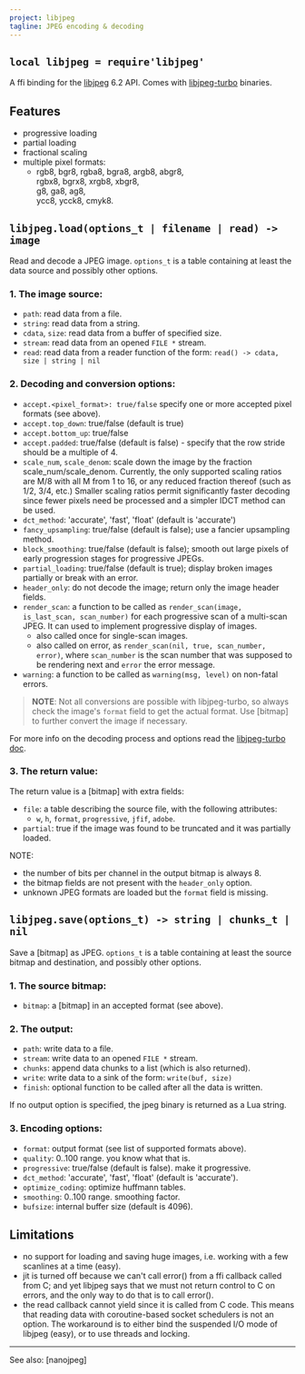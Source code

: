 ```yaml
---
project: libjpeg
tagline: JPEG encoding & decoding
---
```


## `local libjpeg = require'libjpeg'`

A ffi binding for the [libjpeg][libjpeg-home] 6.2 API.
Comes with [libjpeg-turbo] binaries.

## Features

  * progressive loading
  * partial loading
  * fractional scaling
  * multiple pixel formats:
    * rgb8, bgr8, rgba8, bgra8, argb8, abgr8, \
		rgbx8, bgrx8, xrgb8, xbgr8, \
		g8, ga8, ag8, \
		ycc8, ycck8, cmyk8.


## `libjpeg.load(options_t | filename | read) -> image`

Read and decode a JPEG image. `options_t` is a table containing at least
the data source and possibly other options.

### 1. The image source:

  * `path`: read data from a file.
  * `string`: read data from a string.
  * `cdata`, `size`: read data from a buffer of specified size.
  * `stream`: read data from an opened `FILE *` stream.
  * `read`: read data from a reader function of the form:
		`read() -> cdata, size | string | nil`

### 2. Decoding and conversion options:

  * `accept.<pixel_format>: true/false` specify one or more accepted
pixel formats (see above).
  * `accept.top_down`: true/false (default is true)
  * `accept.bottom_up`: true/false
  * `accept.padded`: true/false (default is false) - specify that the row
stride should be a multiple of 4.
  * `scale_num`, `scale_denom`: scale down the image by the fraction
scale_num/scale_denom. Currently, the only supported scaling ratios are
M/8 with all M from 1 to 16, or any reduced fraction thereof
(such as 1/2, 3/4, etc.) Smaller scaling ratios permit significantly
faster decoding since fewer pixels need be processed and a simpler
IDCT method can be used.
  * `dct_method`: 'accurate', 'fast', 'float' (default is 'accurate')
  * `fancy_upsampling`: true/false (default is false); use a fancier upsampling
method.
  * `block_smoothing`: true/false (default is false); smooth out large pixels
of early progression stages for progressive JPEGs.
  * `partial_loading`: true/false (default is true); display broken images
partially or break with an error.
  * `header_only`: do not decode the image; return only the image header fields.
  * `render_scan`: a function to be called as
  `render_scan(image, is_last_scan, scan_number)` for each progressive scan
  of a multi-scan JPEG. It can used to implement progressive display of images.
    * also called once for single-scan images.
    * also called on error, as `render_scan(nil, true, scan_number, error)`,
    where `scan_number` is the scan number that was supposed to be rendering
    next and `error` the error message.
  * `warning`: a function to be called as `warning(msg, level)` on non-fatal errors.

> __NOTE__: Not all conversions are possible with libjpeg-turbo,
so always check the image's `format` field to get the actual format.
Use [bitmap] to further convert the image if necessary.

For more info on the decoding process and options read the [libjpeg-turbo doc].

### 3. The return value:

The return value is a [bitmap] with extra fields:

  * `file`: a table describing the source file, with the following attributes:
	  * `w`, `h`, `format`, `progressive`, `jfif`, `adobe`.
  * `partial`: true if the image was found to be truncated and it was
  partially loaded.

NOTE:

  * the number of bits per channel in the output bitmap is always 8.
  * the bitmap fields are not present with the `header_only` option.
  * unknown JPEG formats are loaded but the `format` field is missing.


## `libjpeg.save(options_t) -> string | chunks_t | nil`

Save a [bitmap] as JPEG. `options_t` is a table containing at least
the source bitmap and destination, and possibly other options.

### 1. The source bitmap:

  * `bitmap`: a [bitmap] in an accepted format (see above).

### 2. The output:

  * `path`: write data to a file.
  * `stream`: write data to an opened `FILE *` stream.
  * `chunks`: append data chunks to a list (which is also returned).
  * `write`: write data to a sink of the form:
		`write(buf, size)`
  * `finish`: optional function to be called after all the data is written.

If no output option is specified, the jpeg binary is returned as a Lua string.

### 3. Encoding options:

  * `format`: output format (see list of supported formats above).
  * `quality`: 0..100 range. you know what that is.
  * `progressive`: true/false (default is false). make it progressive.
  * `dct_method`: 'accurate', 'fast', 'float' (default is 'accurate').
  * `optimize_coding`: optimize huffmann tables.
  * `smoothing`: 0..100 range. smoothing factor.
  * `bufsize`: internal buffer size (default is 4096).


## Limitations

  * no support for loading and saving huge images, i.e. working with
  a few scanlines at a time (easy).
  * jit is turned off because we can't call error() from a ffi callback
  called from C; and yet libjpeg says that we must not return control to
  C on errors, and the only way to do that is to call error().
  * the read callback cannot yield since it is called from C code.
  This means that reading data with coroutine-based socket schedulers
  is not an option. The workaround is to either bind the suspended I/O
  mode of libjpeg (easy), or to use threads and locking.


----
See also: [nanojpeg]

[libjpeg-home]:       http://libjpeg.sourceforge.net/
[libjpeg-turbo]:      http://www.libjpeg-turbo.org/
[libjpeg-turbo doc]:  http://sourceforge.net/p/libjpeg-turbo/code/HEAD/tree/trunk/libjpeg.txt
